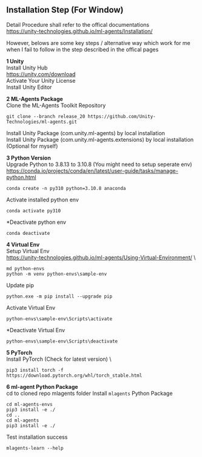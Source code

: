 ## Installation Step (For Window)
Detail Procedure shall refer to the offical documentations \
https://unity-technologies.github.io/ml-agents/Installation/

However, belows are some key steps / alternative way which work for me when I fail to follow in the step described in the offical pages

**1 Unity** \
Install Unity Hub \
https://unity.com/download \
Activate Your Unity License \
Install Unity Editor

**2 ML-Agents Package** \
Clone the ML-Agents Toolkit Repository
```
git clone --branch release_20 https://github.com/Unity-Technologies/ml-agents.git
```
Install Unity Package (com.unity.ml-agents) by local installation \
Install Unity Package (com.unity.ml-agents.extensions) by local installation (Optional for myself)

**3 Python Version** \
Upgrade Python to 3.8.13 to 3.10.8 (You might need to setup seperate env) \
https://conda.io/projects/conda/en/latest/user-guide/tasks/manage-python.html
```
conda create -n py310 python=3.10.8 anaconda
```
Activate installed python env
```
conda activate py310
```
*Deactivate python env
```
conda deactivate
```

**4 Virtual Env** \
Setup Virtual Env \
https://unity-technologies.github.io/ml-agents/Using-Virtual-Environment/ \
```
md python-envs
python -m venv python-envs\sample-env
```
Update pip
```
python.exe -m pip install --upgrade pip
```
Activate Virtual Env
```
python-envs\sample-env\Scripts\activate
```
*Deactivate Virtual Env
```
python-envs\sample-env\Scripts\deactivate
```

**5 PyTorch** \
Install PyTorch (Check for latest version) \
```
pip3 install torch -f https://download.pytorch.org/whl/torch_stable.html
```

**6 ml-agent Python Package** \
cd to cloned repo mlagents folder
Install ```mlagents``` Python Package
```
cd ml-agents-envs
pip3 install -e ./
cd ..
cd ml-agents
pip3 install -e ./
```

Test installation success
```
mlagents-learn --help
```
